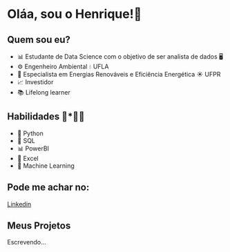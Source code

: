 # Oláa, sou o Henrique!👋

## Quem sou eu?

* 📊 Estudante de Data Science com o objetivo de ser analista de dados 🖥️
* ⚙️ Engenheiro Ambiental 💧 UFLA
* 🔋 Especialista em Energias Renováveis e Eficiência Energética ☀️ UFPR
* 📈 Investidor 
* 📚 Lifelong learner

## Habilidades 🔧*👨‍💻

* 🐍 Python
* 🧾 SQL
* 📊 PowerBI
* 🧮 Excel
* 🤖 Machine Learning

## Pode me achar no:

[Linkedin]( https://www.linkedin.com/in/henrique-resende-gualberto/)

## **Meus Projetos**

Escrevendo...
